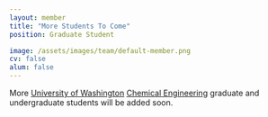 ```yaml
---
layout: member
title: "More Students To Come"
position: Graduate Student

image: /assets/images/team/default-member.png
cv: false
alum: false
---
```

More [University of Washington] [Chemical Engineering] graduate and undergraduate students will be added soon.

[University of Washington]: http://www.washington.edu
[Chemical Engineering]: http://cheme.washington.edu


